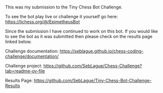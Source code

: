 This was my submission to the Tiny Chess Bot Challenge.

To see the bot play live or challenge it yourself go here: https://lichess.org/@/EpimetheusBot

Since the submission I have continued to work on this bot. If you would like to see the bot as it was submitted then please check on the results page linked below.

Challenge documentation: https://seblague.github.io/chess-coding-challenge/documentation/

Challenge project: https://github.com/SebLague/Chess-Challenge?tab=readme-ov-file

Results Page: https://github.com/SebLague/Tiny-Chess-Bot-Challenge-Results
